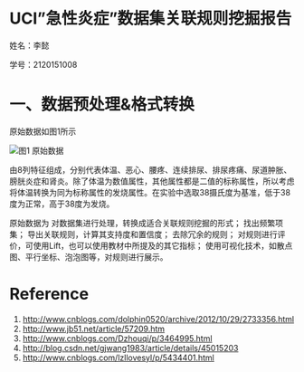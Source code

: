 # UCI”急性炎症”数据集关联规则挖掘报告

姓名：李懿

学号：2120151008

# 一、数据预处理&格式转换

原始数据如图1所示

![图1 原始数据](./image/original_data)

由8列特征组成，分别代表体温、恶心、腰疼、连续排尿、排尿疼痛、尿道肿胀、膀胱炎症和肾炎。除了体温为数值属性，其他属性都是二值的标称属性，所以考虑将体温转换为同为标称属性的发烧属性。在实验中选取38摄氏度为基准，低于38度为正常，高于38度为发烧。

原始数据为
对数据集进行处理，转换成适合关联规则挖掘的形式；
找出频繁项集；
导出关联规则，计算其支持度和置信度；
去除冗余的规则；
对规则进行评价，可使用Lift，也可以使用教材中所提及的其它指标；
使用可视化技术，如散点图、平行坐标、泡泡图等，对规则进行展示。

# 

# Reference

1. http://www.cnblogs.com/dolphin0520/archive/2012/10/29/2733356.html
2. http://www.jb51.net/article/57209.htm
3. http://www.cnblogs.com/Dzhouqi/p/3464995.html
4. http://blog.csdn.net/gjwang1983/article/details/45015203
5. http://www.cnblogs.com/lzllovesyl/p/5434401.html
